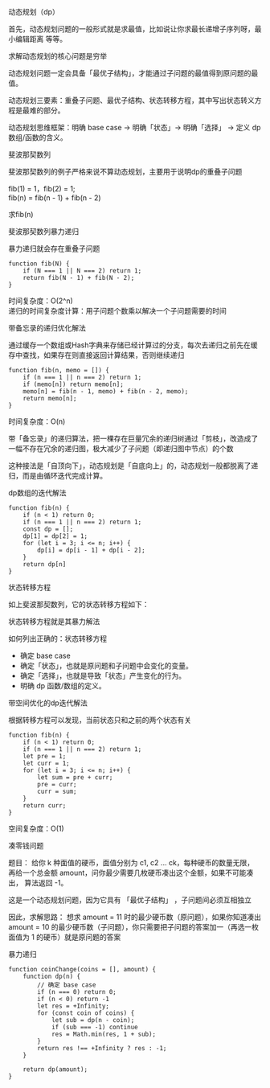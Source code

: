 动态规划（dp）

首先，动态规划问题的一般形式就是求最值，比如说让你求最长递增子序列呀，最小编辑距离 等等。  

求解动态规划的核心问题是穷举  

动态规划问题一定会具备「最优子结构」，才能通过子问题的最值得到原问题的最值。

动态规划三要素：重叠子问题、最优子结构、状态转移方程，其中写出状态转义方程是最难的部分。

动态规划思维框架：明确 base case -> 明确「状态」-> 明确「选择」 -> 定义 dp 数组/函数的含义。

斐波那契数列

斐波那契数列的例子严格来说不算动态规划，主要用于说明dp的重叠子问题  

fib(1) = 1，fib(2) = 1;    
fib(n) = fib(n - 1) + fib(n - 2)

求fib(n)

斐波那契数列暴力递归

暴力递归就会存在重叠子问题

    function fib(N) {
        if (N === 1 || N === 2) return 1;
        return fib(N - 1) + fib(N - 2);
    }

时间复杂度：O(2^n)  
递归的时间复杂度计算：用子问题个数乘以解决一个子问题需要的时间

带备忘录的递归优化解法

通过缓存一个数组或Hash字典来存储已经计算过的分支，每次去递归之前先在缓存中查找，如果存在则直接返回计算结果，否则继续递归

    function fib(n, memo = []) {
        if (n === 1 || n === 2) return 1;
        if (memo[n]) return memo[n];
        memo[n] = fib(n - 1, memo) + fib(n - 2, memo);
        return memo[n];
    }

时间复杂度：O(n)

带「备忘录」的递归算法，把一棵存在巨量冗余的递归树通过「剪枝」，改造成了一幅不存在冗余的递归图，极大减少了子问题（即递归图中节点）的个数

这种接法是「自顶向下」，动态规划是「自底向上」的，动态规划一般都脱离了递归，而是由循环迭代完成计算。

dp数组的迭代解法 

    function fib(n) {
        if (n < 1) return 0;
        if (n === 1 || n === 2) return 1;
        const dp = [];
        dp[1] = dp[2] = 1;
        for (let i = 3; i <= n; i++) {
            dp[i] = dp[i - 1] + dp[i - 2];
        }
        return dp[n]
    }

状态转移方程  

如上斐波那契数列，它的状态转移方程如下：
  

状态转移方程就是其暴力解法  

如何列出正确的：状态转移方程  

- 确定 base case
- 确定「状态」，也就是原问题和子问题中会变化的变量。
- 确定「选择」，也就是导致「状态」产生变化的行为。
- 明确 dp 函数/数组的定义。

带空间优化的dp迭代解法

根据转移方程可以发现，当前状态只和之前的两个状态有关

    function fib(n) {
        if (n < 1) return 0;
        if (n === 1 || n === 2) return 1;
        let pre = 1;
        let curr = 1;
        for (let i = 3; i <= n; i++) {
            let sum = pre + curr;
            pre = curr;
            curr = sum;
        }
        return curr;
    }

空间复杂度：O(1)

凑零钱问题  

题目：
给你 k 种面值的硬币，面值分别为 c1, c2 ... ck，每种硬币的数量无限，  再给一个总金额 amount，问你最少需要几枚硬币凑出这个金额，如果不可能凑出，
算法返回 -1。

这是一个动态规划问题，因为它具有 「最优子结构」 ，子问题间必须互相独立

因此，求解思路：
想求 amount = 11 时的最少硬币数（原问题），如果你知道凑出 amount = 10 的最少硬币数（子问题），你只需要把子问题的答案加一（再选一枚面值为 1 的硬币）就是原问题的答案

暴力递归

    function coinChange(coins = [], amount) {
        function dp(n) {
            // 确定 base case
            if (n === 0) return 0;
            if (n < 0) return -1
            let res = +Infinity;
            for (const coin of coins) {
                let sub = dp(n - coin);
                if (sub === -1) continue
                res = Math.min(res, 1 + sub);
            }
            return res !== +Infinity ? res : -1;
        }
    
        return dp(amount);
    }
